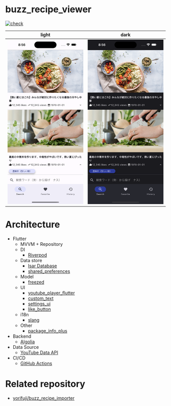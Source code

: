 # buzz_recipe_viewer

[![check](https://github.com/yorifuji/buzz_recipe_viewer/actions/workflows/check.yml/badge.svg?branch=main)](https://github.com/yorifuji/buzz_recipe_viewer/actions/workflows/check.yml)

| light                         | dark                          |
| ----------------------------- | ----------------------------- |
| ![](./images/screenshot1.png) | ![](./images/screenshot2.png) |

# Architecture

- Flutter
  - MVVM + Repository
  - DI
    - [Riverpod](https://riverpod.dev/)
  - Data store
    - [Isar Database](https://isar.dev/ja/)
    - [shared_preferences](https://pub.dev/packages/shared_preferences)
  - Model
    - [freezed](https://pub.dev/packages/freezed)
  - UI
    - [youtube_player_flutter](https://pub.dev/packages/youtube_player_flutter)
    - [custom_text](https://pub.dev/packages/custom_text)
    - [settings_ui](https://pub.dev/packages/settings_ui)
    - [like_button](https://pub.dev/packages/like_button)
  - i18n
    - [slang](https://pub.dev/packages/slang)
  - Other
    - [package_info_plus](https://pub.dev/packages/package_info_plus)
- Backend
  - [Algolia](https://www.algolia.com/)
- Data Source
  - [YouTube Data API](https://developers.google.com/youtube/v3)
- CI/CD
  - [GitHub Actions](https://github.co.jp/features/actions)

# Related repository

- [yorifuji/buzz_recipe_importer](https://github.com/yorifuji/buzz_recipe_importer)
